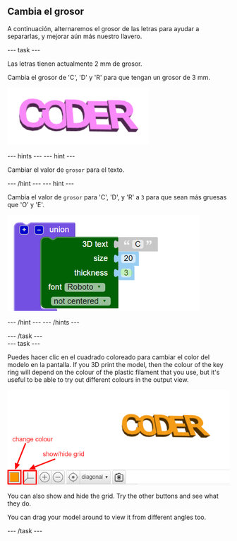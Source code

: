 ## Cambia el grosor

A continuación, alternaremos el grosor de las letras para ayudar a separarlas, y mejorar aún más nuestro llavero.

--- task ---

Las letras tienen actualmente 2 mm de grosor.

Cambia el grosor de 'C', 'D' y 'R' para que tengan un grosor de 3 mm.

![screenshot](images/coder-finished.png)

--- hints --- --- hint ---

Cambiar el valor de `grosor` para el texto.

--- /hint --- --- hint ---

Cambia el valor de `grosor` para 'C', 'D', y 'R' a `3` para que sean más gruesas que 'O' y 'E'.

![screenshot](images/coder-thickness.png)

--- /hint --- --- /hints ---

--- /task ---   
--- task ---

Puedes hacer clic en el cuadrado coloreado para cambiar el color del modelo en la pantalla. If you 3D print the model, then the colour of the key ring will depend on the colour of the plastic filament that you use, but it's useful to be able to try out different colours in the output view.

![screenshot](images/coder-colour.png)

You can also show and hide the grid. Try the other buttons and see what they do.

You can drag your model around to view it from different angles too.

--- /task ---
